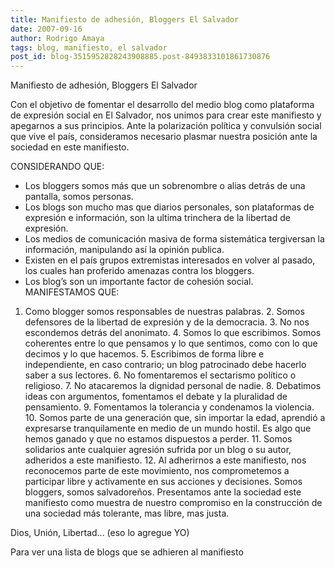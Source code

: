 ```yaml
---
title: Manifiesto de adhesión, Bloggers El Salvador
date: 2007-09-16
author: Rodrigo Amaya
tags: blog, manifiesto, el salvador
post_id: blog-3515952828243908885.post-8493833101861730876
---
```


Manifiesto de adhesión, Bloggers El Salvador

Con el objetivo de fomentar el desarrollo del medio blog como plataforma de expresión social en El Salvador, nos unimos para crear este manifiesto y apegarnos a sus principios. Ante la polarización política y convulsión social que vive el país, consideramos necesario plasmar nuestra posición ante la sociedad en este manifiesto.

CONSIDERANDO QUE:

- Los bloggers somos más que un sobrenombre o alias detrás de una pantalla, somos personas.
- Los blogs son mucho mas que diarios personales, son plataformas de expresión e información, son la ultima trinchera de la libertad de expresión.
- Los medios de comunicación masiva de forma sistemática tergiversan la información, manipulando así la opinión publica.
- Existen en el país grupos extremistas interesados en volver al pasado, los cuales han proferido amenazas contra los bloggers.
- Los blog’s son un importante factor de cohesión social.
MANIFESTAMOS QUE:

1. Como blogger somos responsables de nuestras palabras. 2. Somos defensores de la libertad de expresión y de la democracia. 3. No nos escondemos detrás del anonimato. 4. Somos lo que escribimos. Somos coherentes entre lo que pensamos y lo que sentimos, como con lo que decimos y lo que hacemos. 5. Escribimos de forma libre e independiente, en caso contrario; un blog patrocinado debe hacerlo saber a sus lectores. 6. No fomentaremos el sectarismo político o religioso. 7. No atacaremos la dignidad personal de nadie. 8. Debatimos ideas con argumentos, fomentamos el debate y la pluralidad de pensamiento. 9. Fomentamos la tolerancia y condenamos la violencia. 10. Somos parte de una generación que, sin importar la edad, aprendió a expresarse tranquilamente en medio de un mundo hostil. Es algo que hemos ganado y que no estamos dispuestos a perder. 11. Somos solidarios ante cualquier agresión sufrida por un blog o su autor, adheridos a este manifiesto. 12. Al adherirnos a este manifiesto, nos reconocemos parte de este movimiento, nos comprometemos a participar libre y activamente en sus acciones y decisiones. Somos bloggers, somos salvadoreños. Presentamos ante la sociedad este manifiesto como muestra de nuestro compromiso en la construcción de una sociedad más tolerante, mas libre, mas justa.

Dios, Unión, Libertad... (eso lo agregue YO)

Para ver una lista de blogs que se adhieren al manifiesto